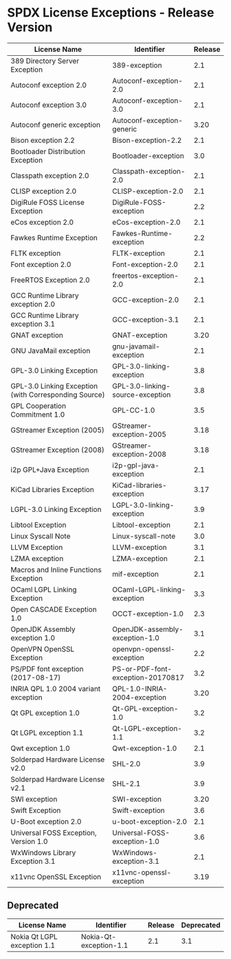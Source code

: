# SPDX License Exceptions - Release Version

| License Name | Identifier | Release |
| ------------ | ---------- | ------- |
| 389 Directory Server Exception | 389-exception | 2.1 |
| Autoconf exception 2.0 | Autoconf-exception-2.0 | 2.1 |
| Autoconf exception 3.0 | Autoconf-exception-3.0 | 2.1 |
| Autoconf generic exception | Autoconf-exception-generic | 3.20 |
| Bison exception 2.2 | Bison-exception-2.2 | 2.1 |
| Bootloader Distribution Exception | Bootloader-exception | 3.0 |
| Classpath exception 2.0 | Classpath-exception-2.0 | 2.1 |
| CLISP exception 2.0 | CLISP-exception-2.0 | 2.1 |
| DigiRule FOSS License Exception | DigiRule-FOSS-exception | 2.2 |
| eCos exception 2.0 | eCos-exception-2.0 | 2.1 |
| Fawkes Runtime Exception | Fawkes-Runtime-exception | 2.2 |
| FLTK exception | FLTK-exception | 2.1 |
| Font exception 2.0 | Font-exception-2.0 | 2.1 |
| FreeRTOS Exception 2.0 | freertos-exception-2.0 | 2.1 |
| GCC Runtime Library exception 2.0 | GCC-exception-2.0 | 2.1 |
| GCC Runtime Library exception 3.1 | GCC-exception-3.1 | 2.1 |
| GNAT exception | GNAT-exception | 3.20 |
| GNU JavaMail exception | gnu-javamail-exception | 2.1 |
| GPL-3.0 Linking Exception | GPL-3.0-linking-exception | 3.8 |
| GPL-3.0 Linking Exception (with Corresponding Source) | GPL-3.0-linking-source-exception | 3.8 |
| GPL Cooperation Commitment 1.0 | GPL-CC-1.0 | 3.5 |
| GStreamer Exception (2005) | GStreamer-exception-2005 | 3.18 |
| GStreamer Exception (2008) | GStreamer-exception-2008 | 3.18 |
| i2p GPL+Java Exception | i2p-gpl-java-exception | 2.1 |
| KiCad Libraries Exception | KiCad-libraries-exception | 3.17 |
| LGPL-3.0 Linking Exception | LGPL-3.0-linking-exception | 3.9 |
| Libtool Exception | Libtool-exception | 2.1 |
| Linux Syscall Note | Linux-syscall-note | 3.0 |
| LLVM Exception | LLVM-exception | 3.1 |
| LZMA exception | LZMA-exception | 2.1 |
| Macros and Inline Functions Exception | mif-exception | 2.1 |
| OCaml LGPL Linking Exception | OCaml-LGPL-linking-exception | 3.3 |
| Open CASCADE Exception 1.0 | OCCT-exception-1.0 | 2.3 |
| OpenJDK Assembly exception 1.0 | OpenJDK-assembly-exception-1.0 | 3.1 |
| OpenVPN OpenSSL Exception | openvpn-openssl-exception | 2.2 |
| PS/PDF font exception (2017-08-17) | PS-or-PDF-font-exception-20170817 | 3.2 |
| INRIA QPL 1.0 2004 variant exception | QPL-1.0-INRIA-2004-exception | 3.20 |
| Qt GPL exception 1.0 | Qt-GPL-exception-1.0 | 3.2 |
| Qt LGPL exception 1.1 | Qt-LGPL-exception-1.1 | 3.2 |
| Qwt exception 1.0 | Qwt-exception-1.0 | 2.1 |
| Solderpad Hardware License v2.0 | SHL-2.0 | 3.9 |
| Solderpad Hardware License v2.1 | SHL-2.1 | 3.9 |
| SWI exception | SWI-exception | 3.20 |
| Swift Exception | Swift-exception | 3.6 |
| U-Boot exception 2.0 | u-boot-exception-2.0 | 2.1 |
| Universal FOSS Exception, Version 1.0 | Universal-FOSS-exception-1.0 | 3.6 |
| WxWindows Library Exception 3.1 | WxWindows-exception-3.1 | 2.1 |
| x11vnc OpenSSL Exception | x11vnc-openssl-exception | 3.19 |

## Deprecated

| License Name | Identifier | Release | Deprecated |
| ------------ | ---------- | ------- | ---------- |
| Nokia Qt LGPL exception 1.1 | Nokia-Qt-exception-1.1 | 2.1 | 3.1 |
